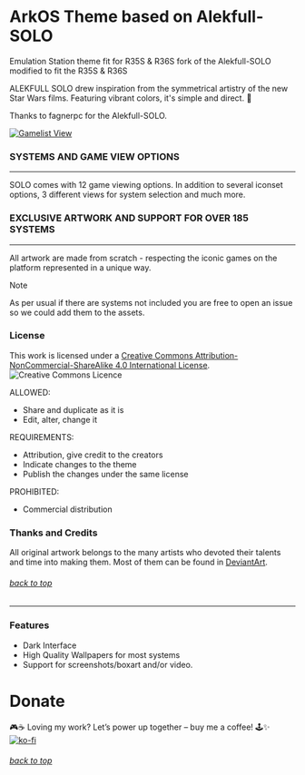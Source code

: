 # ArkOS Theme based on Alekfull-SOLO
Emulation Station theme fit for R35S & R36S
fork of the Alekfull-SOLO modified to fit the R35S & R36S

ALEKFULL SOLO drew inspiration from the symmetrical artistry of the new Star Wars films. Featuring vibrant colors, it's simple and direct. 🤗

Thanks to fagnerpc for the Alekfull-SOLO.

[![Gamelist View](https://storage.ko-fi.com/cdn/useruploads/display/a26c7ed1-9be9-480f-86ed-0e86b2d3516b_preview.png)](https://www.youtube.com/shorts/dVBRjZcsfu0)


### SYSTEMS AND GAME VIEW OPTIONS
-------------------------------------------------- ------------------
SOLO comes with 12 game viewing options.
In addition to several iconset options, 3 different views for system selection and much more.

### EXCLUSIVE ARTWORK AND SUPPORT FOR OVER 185 SYSTEMS
-------------------------------------------------- ------------------
All artwork are made from scratch - respecting the iconic games on the platform represented in a unique way.


> [!NOTE]  
>As per usual if there are systems not included you are free to open an issue so we could add them to the assets.

### License

This work is licensed under a [Creative Commons Attribution-NonCommercial-ShareAlike 4.0 International License](http://creativecommons.org/licenses/by-nc-sa/4.0/). \
![Creative Commons Licence](https://i.creativecommons.org/l/by-nc-sa/4.0/88x31.png "Creative Commons Licence")

ALLOWED:
- Share and duplicate as it is
- Edit, alter, change it

REQUIREMENTS:
- Attribution, give credit to the creators
- Indicate changes to the theme
- Publish the changes under the same license

PROHIBITED:
- Commercial distribution
### Thanks and Credits

All original artwork belongs to the many artists who devoted their talents and time into making them. 
Most of them can be found in [DeviantArt](http://www.deviantart.com/).

###### [back to top](#)

---

### Features 

* Dark Interface
* High Quality Wallpapers for most systems
* Support for screenshots/boxart and/or video.

# Donate
🎮☕ Loving my work? Let’s power up together – buy me a coffee! 🕹️✨  
[![ko-fi](https://ko-fi.com/img/githubbutton_sm.svg)](https://ko-fi.com/R5R7TMKNX)

###### [back to top](#)
